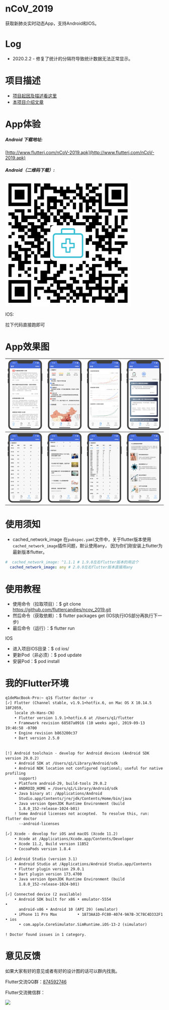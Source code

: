 # nCoV_2019

获取新肺炎实时动态App，支持Android和IOS。

# Log
* 2020.2.2 - 修复了统计的分隔符导致统计数据无法正常显示。

# 项目描述

* [项目起因及描述看这里](https://juejin.im/post/5e2c6a6e51882526b757cf2e)
* [本项目介绍文章](https://juejin.im/post/5e2c8ba3e51d4557e86e9b8c)

# App体验
##### Android 下载地址:
[http://www.flutterj.com/nCoV-2019.apk](http://www.flutterj.com/nCoV-2019.apk)

##### Android（二维码下载）:

![download.png](assets/git/download.png)

IOS:

拉下代码直接跑即可

# App效果图
|![home.png](assets/git/home.png)| ![rumor1.png](assets/git/rumor1.png) | ![rumor2.png](assets/git/rumor2.png) | ![rumor3.png](assets/git/rumor3.png) |
| --- | --- | --- | --- |
|![protect1.png](assets/git/protect1.png)| ![protect2.png](assets/git/protect2.png) | ![protect3.png](assets/git/protect3.png) | ![lore.png](assets/git/lore.png) |

# 使用须知
* cached_network_image
在`pubspec.yaml`文件中，关于flutter版本使用`cached_network_image`插件问题，默认使用any，
因为你们刚安装上flutter为最新版本flutter。
```yaml
#  cached_network_image: ^1.1.1 # 1.9.0左右flutter版本的用这个
  cached_network_image: any # 2.0.0左右flutter版本直接用any
```

# 使用教程

*  使用命令（拉取项目）：$ git clone https://github.com/fluttercandies/ncov_2019.git
*  然后命令（获取依赖）：$ flutter packages get  (IOS执行IOS部分再执行下一步)
*  最后命令（运行）：$ flutter run

IOS
*  进入项目IOS目录：$ cd ios/
*  更新Pod（非必须）：$ pod update
*  安装Pod：$ pod install

# 我的Flutter环境
```
q1deMacBook-Pro:~ q1$ flutter doctor -v
[✓] Flutter (Channel stable, v1.9.1+hotfix.6, on Mac OS X 10.14.5 18F2059,
    locale zh-Hans-CN)
    • Flutter version 1.9.1+hotfix.6 at /Users/q1/flutter
    • Framework revision 68587a0916 (10 weeks ago), 2019-09-13 19:46:58 -0700
    • Engine revision b863200c37
    • Dart version 2.5.0

 
[!] Android toolchain - develop for Android devices (Android SDK version 29.0.2)
    • Android SDK at /Users/q1/Library/Android/sdk
    • Android NDK location not configured (optional; useful for native profiling
      support)
    • Platform android-29, build-tools 29.0.2
    • ANDROID_HOME = /Users/q1/Library/Android/sdk
    • Java binary at: /Applications/Android
      Studio.app/Contents/jre/jdk/Contents/Home/bin/java
    • Java version OpenJDK Runtime Environment (build
      1.8.0_152-release-1024-b01)
    ! Some Android licenses not accepted.  To resolve this, run: flutter doctor
      --android-licenses

[✓] Xcode - develop for iOS and macOS (Xcode 11.2)
    • Xcode at /Applications/Xcode.app/Contents/Developer
    • Xcode 11.2, Build version 11B52
    • CocoaPods version 1.8.4

[✓] Android Studio (version 3.1)
    • Android Studio at /Applications/Android Studio.app/Contents
    • Flutter plugin version 29.0.1
    • Dart plugin version 173.4700
    • Java version OpenJDK Runtime Environment (build
      1.8.0_152-release-1024-b01)

[✓] Connected device (2 available)
    • Android SDK built for x86 • emulator-5554                        •
      android-x86 • Android 10 (API 29) (emulator)
    • iPhone 11 Pro Max         • 1873AA1D-FC80-4074-9A7B-3C78C4D332F1 • ios
      • com.apple.CoreSimulator.SimRuntime.iOS-13-2 (simulator)

! Doctor found issues in 1 category.
```

# 意见反馈
如果大家有好的意见或者有好的设计图的话可以群内找我。

Flutter交流QQ群：[874592746](https://jq.qq.com/?_wv=1027&k=5coTYqE)

Flutter交流微信群：

![](https://user-gold-cdn.xitu.io/2020/1/27/16fe2f50329f799c?w=512&h=512&f=jpeg&s=49463)
